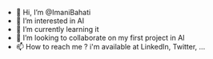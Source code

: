 - 👋 Hi, I’m @ImaniBahati
- 👀 I’m interested in AI 
- 🌱 I’m currently learning it 
- 💞️ I’m looking to collaborate on my first project in AI
- 📫 How to reach me ? i'm available at LinkedIn, Twitter, ...

<!---
ImaniBahati/ImaniBahati is a ✨ special ✨ repository because its `README.md` (this file) appears on your GitHub profile.
You can click the Preview link to take a look at your changes.
--->
